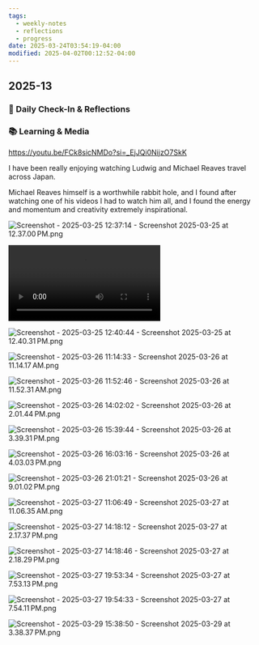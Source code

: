 ```yaml
---
tags:
  - weekly-notes
  - reflections
  - progress
date: 2025-03-24T03:54:19-04:00
modified: 2025-04-02T00:12:52-04:00
---
```

## 2025-13
### 🌟 Daily Check-In & Reflections

<!-- Note any physical activity, mindfulness practice, or self-care -->

### 📚 Learning & Media
<!-- Books, articles, movies, TV shows, podcasts consumed -->

<https://youtu.be/FCk8sicNMDo?si=_EjJQi0NijzO7SkK>

I have been really enjoying watching Ludwig and Michael Reaves travel across Japan.

Michael Reaves himself is a worthwhile rabbit hole, and I found after watching one of his videos I had to watch him all, and I found the energy and momentum and creativity extremely inspirational.

![Screenshot - 2025-03-25 12:37:14 - Screenshot 2025-03-25 at 12.37.00 PM.png](http://res.cloudinary.com/ejf/image/upload/v1742920633/Screenshot_2025-03-25_at_12.37.00_PM.png)

![Screenshot - 2025-03-25 12:39:48 - Screen Recording 2025-03-25 at 12.38.58 PM.mov](http://res.cloudinary.com/ejf/video/upload/v1742920786/Screen_Recording_2025-03-25_at_12.38.58_PM.mov)

![Screenshot - 2025-03-25 12:40:44 - Screenshot 2025-03-25 at 12.40.31 PM.png](http://res.cloudinary.com/ejf/image/upload/v1742920843/Screenshot_2025-03-25_at_12.40.31_PM.png)

![Screenshot - 2025-03-26 11:14:33 - Screenshot 2025-03-26 at 11.14.17 AM.png](http://res.cloudinary.com/ejf/image/upload/v1743002072/Screenshot_2025-03-26_at_11.14.17_AM.png)

![Screenshot - 2025-03-26 11:52:46 - Screenshot 2025-03-26 at 11.52.31 AM.png](http://res.cloudinary.com/ejf/image/upload/v1743004365/Screenshot_2025-03-26_at_11.52.31_AM.png)

![Screenshot - 2025-03-26 14:02:02 - Screenshot 2025-03-26 at 2.01.44 PM.png](http://res.cloudinary.com/ejf/image/upload/v1743012120/Screenshot_2025-03-26_at_2.01.44_PM.png)

![Screenshot - 2025-03-26 15:39:44 - Screenshot 2025-03-26 at 3.39.31 PM.png](http://res.cloudinary.com/ejf/image/upload/v1743017983/Screenshot_2025-03-26_at_3.39.31_PM.png)

![Screenshot - 2025-03-26 16:03:16 - Screenshot 2025-03-26 at 4.03.03 PM.png](http://res.cloudinary.com/ejf/image/upload/v1743019395/Screenshot_2025-03-26_at_4.03.03_PM.png)

![Screenshot - 2025-03-26 21:01:21 - Screenshot 2025-03-26 at 9.01.02 PM.png](http://res.cloudinary.com/ejf/image/upload/v1743037279/Screenshot_2025-03-26_at_9.01.02_PM.png)

![Screenshot - 2025-03-27 11:06:49 - Screenshot 2025-03-27 at 11.06.35 AM.png](http://res.cloudinary.com/ejf/image/upload/v1743088008/Screenshot_2025-03-27_at_11.06.35_AM.png)

![Screenshot - 2025-03-27 14:18:12 - Screenshot 2025-03-27 at 2.17.37 PM.png](http://res.cloudinary.com/ejf/image/upload/v1743099491/Screenshot_2025-03-27_at_2.17.37_PM.png)

![Screenshot - 2025-03-27 14:18:46 - Screenshot 2025-03-27 at 2.18.29 PM.png](http://res.cloudinary.com/ejf/image/upload/v1743099525/Screenshot_2025-03-27_at_2.18.29_PM.png)

![Screenshot - 2025-03-27 19:53:34 - Screenshot 2025-03-27 at 7.53.13 PM.png](http://res.cloudinary.com/ejf/image/upload/v1743119613/Screenshot_2025-03-27_at_7.53.13_PM.png)

![Screenshot - 2025-03-27 19:54:33 - Screenshot 2025-03-27 at 7.54.11 PM.png](http://res.cloudinary.com/ejf/image/upload/v1743119672/Screenshot_2025-03-27_at_7.54.11_PM.png)

![Screenshot - 2025-03-29 15:38:50 - Screenshot 2025-03-29 at 3.38.37 PM.png](http://res.cloudinary.com/ejf/image/upload/v1743277129/Screenshot_2025-03-29_at_3.38.37_PM.png)
